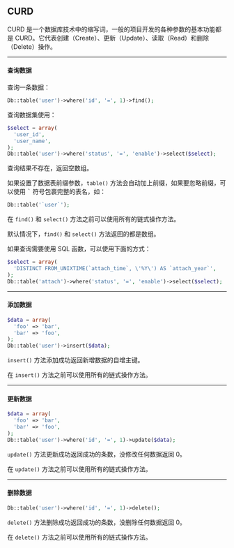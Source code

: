 ## CURD

CURD 是一个数据库技术中的缩写词，一般的项目开发的各种参数的基本功能都是 CURD。它代表创建（Create）、更新（Update）、读取（Read）和删除（Delete）操作。

----------

#### 查询数据

查询一条数据：

``` php
Db::table('user')->where('id', '=', 1)->find();
```

查询数据集使用：

``` php
$select = array(
  'user_id',
  'user_name',
);
Db::table('user')->where('status', '=', 'enable')->select($select);
```

查询结果不存在，返回空数组。

如果设置了数据表前缀参数，`table()` 方法会自动加上前缀，如果要忽略前缀，可以使用 <kbd>&#96;</kbd> 符号包裹完整的表名，如：

``` php
Db::table('`user`');
```

在 `find()` 和 `select()` 方法之前可以使用所有的链式操作方法。

默认情况下，`find()` 和 `select()` 方法返回的都是数组。

如果查询需要使用 SQL 函数，可以使用下面的方式：

``` php
$select = array(
  'DISTINCT FROM_UNIXTIME(`attach_time`, \'%Y\') AS `attach_year`',
);
Db::table('attach')->where('status', '=', 'enable')->select($select);
```

----------

#### 添加数据

``` php
$data = array(
  'foo' => 'bar',
  'bar' => 'foo',
);
Db::table('user')->insert($data);
```

`insert()` 方法添加成功返回新增数据的自增主键。

在 `insert()` 方法之前可以使用所有的链式操作方法。

----------

#### 更新数据

``` php
$data = array(
  'foo' => 'bar',
  'bar' => 'foo',
);
Db::table('user')->where('id', '=', 1)->update($data);
```

`update()` 方法更新成功返回成功的条数，没修改任何数据返回 0。

在 `update()` 方法之前可以使用所有的链式操作方法。

----------

#### 删除数据

``` php
Db::table('user')->where('id', '=', 1)->delete();
```

`delete()` 方法删除成功返回成功的条数，没删除任何数据返回 0。

在 `delete()` 方法之前可以使用所有的链式操作方法。
